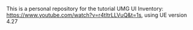 This is a personal repository for the tutorial UMG UI Inventory: https://www.youtube.com/watch?v=r4tltrLLVuQ&t=1s, using UE version 4.27
